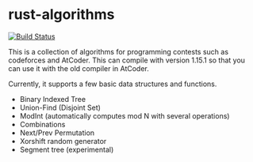 # rust-algorithms

[![Build Status](https://travis-ci.com/ichyo/rust-algorithms.svg?branch=master)](https://travis-ci.com/ichyo/rust-algorithms)

This is a collection of algorithms for programming contests such as codeforces and AtCoder.
This can compile with version 1.15.1 so that you can use it with the old compiler in AtCoder.

Currently, it supports a few basic data structures and functions.
* Binary Indexed Tree
* Union-Find (Disjoint Set)
* ModInt (automatically computes mod N with several operations)
* Combinations
* Next/Prev Permutation
* Xorshift random generator
* Segment tree (experimental)
